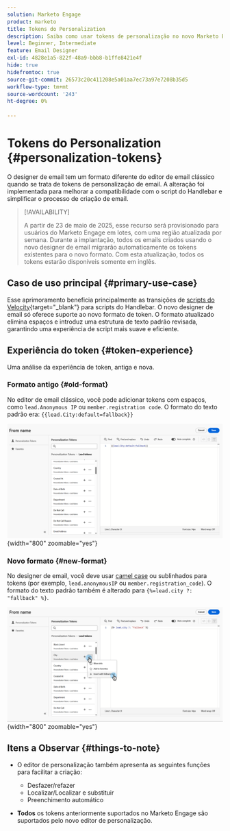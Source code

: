 ```yaml
---
solution: Marketo Engage
product: marketo
title: Tokens do Personalization
description: Saiba como usar tokens de personalização no novo Marketo Engage Email Designer
level: Beginner, Intermediate
feature: Email Designer
exl-id: 4828e1a5-822f-48a9-bbb8-b1ffe8421e4f
hide: true
hidefromtoc: true
source-git-commit: 26573c20c411208e5a01aa7ec73a97e7208b35d5
workflow-type: tm+mt
source-wordcount: '243'
ht-degree: 0%

---
```


# Tokens do Personalization {#personalization-tokens}

O designer de email tem um formato diferente do editor de email clássico quando se trata de tokens de personalização de email. A alteração foi implementada para melhorar a compatibilidade com o script do Handlebar e simplificar o processo de criação de email.

>[!AVAILABILITY]
>
>A partir de 23 de maio de 2025, esse recurso será provisionado para usuários do Marketo Engage em lotes, com uma região atualizada por semana. Durante a implantação, todos os emails criados usando o novo designer de email migrarão automaticamente os tokens existentes para o novo formato. Com esta atualização, todos os tokens estarão disponíveis somente em inglês.

## Caso de uso principal {#primary-use-case}

Esse aprimoramento beneficia principalmente as transições de [scripts do Velocity](https://experienceleague.adobe.com/pt-br/docs/marketo-developer/marketo/email-scripting){target="_blank"} para scripts do Handlebar. O novo designer de email só oferece suporte ao novo formato de token. O formato atualizado elimina espaços e introduz uma estrutura de texto padrão revisada, garantindo uma experiência de script mais suave e eficiente.

## Experiência do token {#token-experience}

Uma análise da experiência de token, antiga e nova.

### Formato antigo {#old-format}

No editor de email clássico, você pode adicionar tokens com espaços, como `lead.Anonymous IP` ou `member.registration code`. O formato do texto padrão era: `{{lead.City:default=fallback}}`

![](assets/personalization-tokens-1.png){width="800" zoomable="yes"}

### Novo formato {#new-format}

No designer de email, você deve usar [camel case](https://developer.mozilla.org/en-US/docs/Glossary/Camel_case) ou sublinhados para tokens (por exemplo, `lead.anonymousIP` ou `member.registration_code`). O formato do texto padrão também é alterado para `{%=lead.city ?: "fallback" %}`.

![](assets/personalization-tokens-2.png){width="800" zoomable="yes"}

## Itens a Observar {#things-to-note}

* O editor de personalização também apresenta as seguintes funções para facilitar a criação:

   * Desfazer/refazer
   * Localizar/Localizar e substituir
   * Preenchimento automático

* **Todos** os tokens anteriormente suportados no Marketo Engage são suportados pelo novo editor de personalização.
